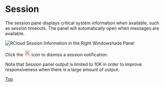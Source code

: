 Session
=======

The session pane displays critical system information when available,
such as session timeouts. The panel will automatically open when
messages are available.

![RCloud Session Information in the Right Windowshade
Panel](img/session.png)

Click the ![Session Close Icon](img/session_close.png) icon to dismiss a
session notification.

Note that Session panel output is limited to 10K in order to improve
responsiveness when there is a large amount of output.

[Top](#TOP)

<a name="rstudioshinysupport"></a>
